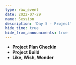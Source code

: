```yaml
---
type: raw_event
date: 2022-07-29
name: Session
description: 'Day 5 - Project'
hide_time: true
hide_from_announcments: true
---
```

- **Project Plan Checkin**
- **Project Build**
- **Like, Wish, Wonder**